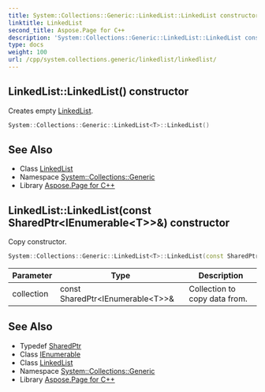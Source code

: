 ```yaml
---
title: System::Collections::Generic::LinkedList::LinkedList constructor
linktitle: LinkedList
second_title: Aspose.Page for C++
description: 'System::Collections::Generic::LinkedList::LinkedList constructor. Creates empty LinkedList in C++.'
type: docs
weight: 100
url: /cpp/system.collections.generic/linkedlist/linkedlist/
---
```

## LinkedList::LinkedList() constructor


Creates empty [LinkedList](../).

```cpp
System::Collections::Generic::LinkedList<T>::LinkedList()
```

## See Also

* Class [LinkedList](../)
* Namespace [System::Collections::Generic](../../)
* Library [Aspose.Page for C++](../../../)
## LinkedList::LinkedList(const SharedPtr\<IEnumerable\<T\>\>\&) constructor


Copy constructor.

```cpp
System::Collections::Generic::LinkedList<T>::LinkedList(const SharedPtr<IEnumerable<T>> &collection)
```


| Parameter | Type | Description |
| --- | --- | --- |
| collection | const SharedPtr\<IEnumerable\<T\>\>\& | Collection to copy data from. |

## See Also

* Typedef [SharedPtr](../../../system/sharedptr/)
* Class [IEnumerable](../../ienumerable/)
* Class [LinkedList](../)
* Namespace [System::Collections::Generic](../../)
* Library [Aspose.Page for C++](../../../)
